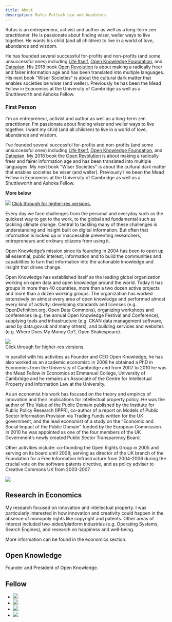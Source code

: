 ```yaml
---
title: About
description: Rufus Pollock bio and headshots
---
```


Rufus is an entrepreneur, activist and author as well as a long-term zen practitioner. He is passionate about finding wiser, weller ways to live together. He wants his child (and all children) to live in a world of love, abundance and wisdom.

He has founded several successful for-profits and non-profits (and some unsuccessful ones) including [Life Itself][], [Open Knowledge Foundation][], and [Datopian][]. His 2018 book [Open Revolution][] is about making a radically freer and fairer information age and has been translated into multiple languages. His next book "Wiser Societies" is about the cultural dark matter that enables societies be wiser (and weller). Previously he has been the Mead Fellow in Economics at the University of Cambridge as well as a Shuttleworth and Ashoka Fellow.

### First Person

I'm an entrepreneur, activist and author as well as a long-term zen practitioner. I'm passionate about finding wiser and weller ways to live together. I want my child (and all children) to live in a world of love, abundance and wisdom.

I've founded several successful for-profits and non-profits (and some unsuccessful ones) including [Life Itself][], [Open Knowledge Foundation][], and [Datopian][]. My 2018 book the [Open Revolution][] is about making a radically freer and fairer information age and has been translated into multiple languages. My next book "Wiser Societies" is about the cultural dark matter that enables societies be wiser (and weller). Previously I've been the Mead Fellow in Economics at the University of Cambridge as well as a Shuttleworth and Ashoka Fellow.

[Life Itself]: https://lifeitself.us/
[Open Knowledge Foundation]: https://okfn.org/
[Datopian]: https://datopian.com/
[Open Revolution]: https://openrevolution.net/

**More below**

<div class="img-holder">
  <img src="/images/Rufus_Pollock_square.jpeg"/>
  <a href="/images/rufuspollock-high-res.jpg" >Click through for higher-res versions.</a>
</div>

Every day we face challenges from the personal and everyday such as the quickest way to get to the work, to the global and fundamental such as tackling climate change. Central to tackling many of these challenges is understanding and insight built on digital information. But often that information is locked up or inaccessible preventing researchers, entrepreneurs and ordinary citizens from using it.

Open Knowledge’s mission since its founding in 2004 has been to open up all essential, public interest, information and to build the communities and capabilities to turn that information into the actionable knowledge and insight that drives change.

Open Knowledge has established itself as the leading global organization working on open data and open knowledge around the world. Today it has groups in more than 40 countries, more than a two dozen active projects and more than a dozen working groups. The organization has worked extensively on almost every area of open knowledge and performed almost every kind of activity: developing standards and licenses (e.g. OpenDefinition.org, Open Data Commons), organizing workshops and conferences (e.g. the annual Open Knowledge Festival and Conference), supplying tools and infrastructure (e.g. CKAN data management software, used by data.gov.uk and many others), and building services and websites (e.g. Where Does My Money Go?, Open Shakespeare).

<div class="img-holder">
  <img src="/images/19933597778_bc072d208f.jpg"/><br />
  <a href="/images/rufuspollock-high-res02.jpg" >Click through for higher-res versions.</a>
</div>

In parallel with his activities as Founder and CEO Open Knowledge, he has also worked as an academic economist: in 2008 he obtained a PhD in Economics from the University of Cambridge and from 2007 to 2010 he was the Mead Fellow in Economics at Emmanuel College, University of Cambridge and he remains an Associate of the Centre for Intellectual Property and Information Law at the University.

As an economist his work has focused on the theory and empirics of innovation and their implications for intellectual property policy. He was the author of The Value of the Public Domain published by the Institute for Public Policy Research (IPPR), co-author of a report on Models of Public Sector Information Provision via Trading Funds written for the UK government, and the lead economist of a study on the “Economic and Social Impact of the Public Domain” funded by the European Commission. In 2010 he was appointed as one of the four members of the UK Government’s newly created Public Sector Transparency Board.

Other activities include: co-founding the Open Rights Group in 2005 and serving on its board until 2008; serving as director of the UK branch of the Foundation for a Free Information Infrastructure from 2004-2006 during the crucial vote on the software patents directive, and as policy adviser to Creative Commons UK from 2003-2007.

<div class="img-holder">
  <img src="/images/6.jpg"/>
</div>

<h2>Research in Economics</h2>

My research focused on innovation and intellectual property. I was particularly interested in how innovation and creativity could happen in the absence of monopoly rights like copyright and patents. Other areas of interest included two-sided/platform industries (e.g. Operating Systems, Search Engines), and research on happiness and well-being.

More information can be found in the economics section.

<h2>Open Knowledge</h2>

Founder and President of Open Knowledge.

<h2>Fellow</h2>
<ul class="logo-section">
  <li><img src="/images/ashoka_image_india.jpg" class="wider-logo"/></li>
  <li><img src="/images/RSA-logo.png" class="square-logo"/></li>
  <li><img src="/images/shuttleworth.jpg" class="wider-logo"/></li>
  <li><img src="/images/cambridge logo.jpg" class="wide-logo"/></li>
</ul>

